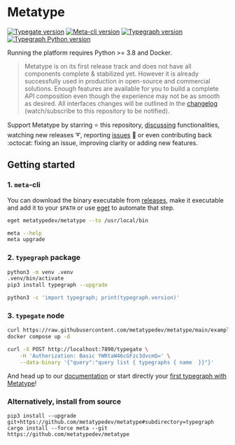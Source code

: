 # Metatype

[![Typegate version](https://ghcr-badge.deta.dev/metatypedev/typegate/latest_tag?trim=major&label=typegate)](https://github.com/metatypedev/metatype/pkgs/container/typegate)
[![Meta-cli version](https://img.shields.io/github/v/release/metatypedev/metatype?include_prereleases&label=meta-cli)](https://github.com/metatypedev/metatype/releases)
[![Typegraph version](https://img.shields.io/pypi/v/typegraph?label=typegraph)](https://pypi.org/project/typegraph/)
[![Typegraph Python version](https://img.shields.io/pypi/pyversions/typegraph)](https://pypi.org/project/typegraph/)

Running the platform requires Python >= 3.8 and Docker.

> Metatype is on its first release track and does not have all components
> complete & stabilized yet. However it is already successfully used in
> production in open-source and commercial solutions. Enough features are
> available for you to build a complete API composition even though the
> experience may not be as smooth as desired. All interfaces changes will be
> outlined in the [changelog](https://github.com/metatypedev/metatype/releases)
> (watch/subscribe to this repository to be notified).

Support Metatype by starring ⭐ this repository,
[discussing](https://github.com/metatypedev/metatype/discussions)
functionalities, watching new releases ➰, reporting
[issues](https://github.com/metatypedev/metatype/issues) 🐛 or even contributing
back :octocat: fixing an issue, improving clarity or adding new features.

## Getting started

### 1. `meta`-cli

You can download the binary executable from
[releases](https://github.com/metatypedev/metatype/releases/), make it
executable and add it to your `$PATH` or use
[eget](https://github.com/zyedidia/eget) to automate that step.

```bash
eget metatypedev/metatype --to /usr/local/bin

meta --help
meta upgrade
```

### 2. `typegraph` package

```bash
python3 -m venv .venv
.venv/bin/activate
pip3 install typegraph --upgrade

python3 -c 'import typegraph; print(typegraph.version)'
```

### 3. `typegate` node

```bash
curl https://raw.githubusercontent.com/metatypedev/metatype/main/examples/docker-compose.yml -o docker-compose.yml
docker compose up -d

curl -X POST http://localhost:7890/typegate \
    -H 'Authorization: Basic YWRtaW46cGFzc3dvcmQ=' \
    --data-binary '{"query":"query list { typegraphs { name  }}"}'
```

And head up to our [documentation](https://metatype.dev) or start directly your
[first typegraph with Metatype](https://metatype.dev/docs/tutorials/quickstart)!

### Alternatively, install from source

```
pip3 install --upgrade git+https://github.com/metatypedev/metatype#subdirectory=typegraph
cargo install --force meta --git https://github.com/metatypedev/metatype
```
